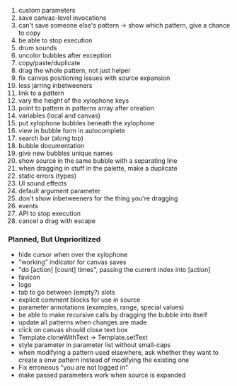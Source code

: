 1. custom parameters
1. save canvas-level invocations
1. can't save someone else's pattern -> show which pattern, give a chance to copy
1. be able to stop execution
1. drum sounds
1. uncolor bubbles after exception
1. copy/paste/duplicate
1. drag the whole pattern, not just helper
1. fix canvas positioning issues with source expansion
1. less jarring inbetweeners
1. link to a pattern
1. vary the height of the xylophone keys
1. point to pattern in patterns array after creation
1. variables (local and canvas)
1. put xylophone bubbles beneath the xylophone
1. view in bubble form in autocomplete
1. search bar (along top)
1. bubble documentation
1. give new bubbles unique names
1. show source in the same bubble with a separating line
1. when dragging in stuff in the palette, make a duplicate
1. static errors (types)
1. UI sound effects
1. default argument parameter
1. don't show inbetweeners for the thing you're dragging
1. events
1. API to stop execution
1. cancel a drag with escape

### Planned, But Unprioritized

* hide cursor when over the xylophone
* "working" indicator for canvas saves
* "do [action] [count] times", passing the current index into [action]
* favicon
* logo
* tab to go between (empty?) slots
* explicit comment blocks for use in source
* parameter annotations (examples, range, special values)
* be able to make recursive calls by dragging the bubble into itself
* update all patterns when changes are made
* click on canvas should close text box
* Template.cloneWithText -> Template.setText
* style parameter in parameter list without small-caps
* when modifying a pattern used elsewhere, ask whether they want to create a enw pattern instead of modifying the existing one
* Fix erroneous "you are not logged in"
* make passed parameters work when source is expanded
